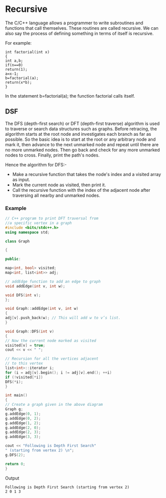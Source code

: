# Recursive 
 
The C/C++ language allows a programmer to write subroutines and functions that call themselves. These routines are called recursive. We can also say the process of defining something in terms of itself is recursive.

For example:
```
int factorial(int x)
{
int a,b;
if(n==0)
return(1);
a=x-1;
b=factorial(a);
return(x*b);
}
```

In the statement b=factorial(a); the function factorial calls itself.

## DSF

The DFS (depth-first search) or DFT (depth-first traverse) algorithm is used to traverse or search data structures such as graphs. Before retracing, the algorithm starts at the root node and investigates each branch as far as possible. So the basic idea is to start at the root or any arbitrary node and mark it, then advance to the next unmarked node and repeat until there are no more unmarked nodes. Then go back and check for any more unmarked nodes to cross. Finally, print the path's nodes.
	
Hence the algorithm for DFS:-

- Make a recursive function that takes the node's index and a visited array as input.
- Mark the current node as visited, then print it.
- Call the recursive function with the index of the adjacent node after traversing all nearby and unmarked nodes.

### Example
```cpp
// C++ program to print DFT traversal from
//a specific vertex in a graph
#include <bits/stdc++.h>
using namespace std;

class Graph 

{

public:

map<int, bool> visited;
map<int, list<int>> adj;

// addEdge function to add an edge to graph
void addEdge(int v, int w);

void DFS(int v);
};

void Graph::addEdge(int v, int w)
{
adj[v].push_back(w); // This will add w to v’s list.
}

void Graph::DFS(int v)
{
// Now the current node marked as visited 
visited[v] = true;
cout << v << " ";

// Recursion for all the vertices adjacent
// to this vertex
list<int>::iterator i;
for (i = adj[v].begin(); i != adj[v].end(); ++i)
if (!visited[*i])
DFS(*i);
}

int main()
{
// Create a graph given in the above diagram
Graph g;
g.addEdge(0, 1);
g.addEdge(0, 2);
g.addEdge(1, 2);
g.addEdge(2, 0);
g.addEdge(2, 3);
g.addEdge(3, 3);

cout << "Following is Depth First Search"
" (starting from vertex 2) \n";
g.DFS(2);

return 0;
}
```

Output
```
Following is Depth First Search (starting from vertex 2)
2 0 1 3
```
